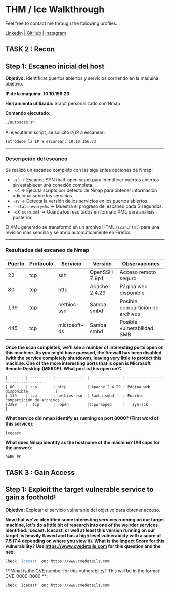 # THM / Ice Walkthrough

Feel free to contact me through the following profiles:

[Linkedin](https://github.com/tobproject) | [GitHub](https://github.com/tobproject) | [Instagram](https://github.com/tobproject)

## TASK 2 : **Recon**
## **Step 1: Escaneo inicial del host**

**Objetivo:** Identificar puertos abiertos y servicios corriendo en la máquina objetivo.

**IP de la máquina:** **10.10.156.23**

**Herramienta utilizada:** Script personalizado con Nmap

**Comando ejecutado:**
```bash
./autoscan.sh
```

Al ejecutar el script, se solicitó la IP a escanear:

```
Introduce la IP a escanear: 10.10.156.23
```

---

### **Descripción del escaneo**

Se realizó un escaneo completo con las siguientes opciones de Nmap:

* `-sS` → Escaneo SYN (half-open scan) para identificar puertos abiertos sin establecer una conexión completa.
* `-sC` → Ejecuta scripts por defecto de Nmap para obtener información adicional sobre los servicios.
* `-sV` → Detecta la versión de los servicios en los puertos abiertos.
* `--stats-every=5s` → Muestra el progreso del escaneo cada 5 segundos.
* `-oX scan.xml` → Guarda los resultados en formato XML para análisis posterior.

El XML generado se transformó en un archivo HTML (`scan.html`) para una revisión más sencilla y se abrió automáticamente en Firefox.

---

### Resultados del escaneo de Nmap







| Puerto | Protocolo | Servicio     | Versión       | Observaciones                    |
| ------ | --------- | ------------ | ------------- | -------------------------------- |
| 22     | tcp       | ssh          | OpenSSH 7.9p1 | Acceso remoto seguro             |
| 80     | tcp       | http         | Apache 2.4.29 | Página web disponible            |
| 139    | tcp       | netbios-ssn  | Samba smbd    | Posible compartición de archivos |
| 445    | tcp       | microsoft-ds | Samba smbd    | Posible vulnerabilidad SMB       |

**Once the scan completes, we'll see a number of interesting ports open on this machine. As you might have guessed, the firewall has been disabled (with the service completely shutdown), leaving very little to protect this machine. One of the more interesting ports that is open is Microsoft Remote Desktop (MSRDP). What port is this open on?:**
```
| ------ | --------- | ------------ | ------------- | -------------------------------- 
| 80     | tcp       | http         | Apache 2.4.29 | Página web disponible            |
| 139    | tcp       | netbios-ssn  | Samba smbd    | Posible compartición de archivos |
|3389    |	tcp      | 	open 	    |tcpwrapped     | 	syn-ack 	        	        |
```


**What service did nmap identify as running on port 8000? (First word of this service)**:
```
Icecast
```

**What does Nmap identify as the hostname of the machine? (All caps for the answer)**:
```
DARK-PC
```




## TASK 3 : **Gain Access**
## **Step 1: Exploit the target vulnerable service to gain a foothold!**

**Objetivo:** Explotar el servicio vulnerable del objetivo para obtener acceso.


**Now that we've identified some interesting services running on our target machine, let's do a little bit of research into one of the weirder services identified: Icecast. Icecast, or well at least this version running on our target, is heavily flawed and has a high level vulnerability with a score of 7.5 (7.4 depending on where you view it). What is the Impact Score for this vulnerability? Use https://www.cvedetails.com for this question and the nex:**
```bash
Check 'Icecast' on: https://www.cvedetails.com 
```

**  What is the CVE number for this vulnerability? This will be in the format: CVE-0000-0000 **:
```
Check 'Icecast' on: https://www.cvedetails.com 
```





